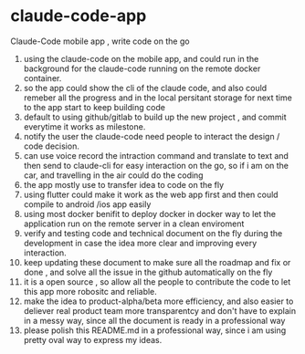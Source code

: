# claude-code-app
Claude-Code mobile app , write code on the go
1. using the claude-code on the mobile app, and could run in the background for the claude-code running on the remote docker container.
2. so the app could show the cli of the claude code, and also could remeber all the progress and in the local persitant storage for next time to the app start to keep building code
3. default to using github/gitlab to build up the new project , and commit everytime it works as milestone.
4. notify the user the claude-code need people to interact the design / code decision.
5. can use voice record the intraction command and translate to text and then send to claude-cli for easy interaction on the go, so if i am on the car, and travelling in the air could do the coding
6. the app mostly use to transfer idea to code on the fly
7. using flutter could make it work as the web app first and then could compile to android /ios app easily
8. using most docker benifit to deploy docker in docker way to let the application run on the remote server in a clean enviroment
9. verify and testing code and technical document on the fly during the development in case the idea more clear and improving every interaction.
10. keep updating these document to make sure all the roadmap and fix or done , and solve all the issue in the github automatically on the fly
11. it is a open source , so allow all the people to contribute the code to let this app more robositc and reliable.
12. make the idea to product-alpha/beta more efficiency, and also easier to deliever real product team more transparentcy and don't have to explain in a messy way, since all the document is ready in a professional way
13. please polish this README.md in a professional way, since i am using pretty oval way to express my ideas.
    
